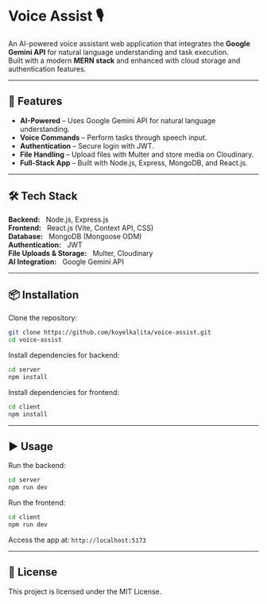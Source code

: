 # Voice Assist 🎙️

An AI-powered voice assistant web application that integrates the **Google Gemini API** for natural language understanding and task execution.  
Built with a modern **MERN stack** and enhanced with cloud storage and authentication features.

---

## 🚀 Features  
- **AI-Powered** – Uses Google Gemini API for natural language understanding.  
- **Voice Commands** – Perform tasks through speech input.  
- **Authentication** – Secure login with JWT.  
- **File Handling** – Upload files with Multer and store media on Cloudinary.  
- **Full-Stack App** – Built with Node.js, Express, MongoDB, and React.js.  

---

## 🛠️ Tech Stack  

**Backend:**&nbsp;&nbsp;&nbsp;Node.js, Express.js  
**Frontend:**&nbsp;&nbsp;&nbsp;React.js (Vite, Context API, CSS)  
**Database:**&nbsp;&nbsp;&nbsp;MongoDB (Mongoose ODM)  
**Authentication:**&nbsp;&nbsp;&nbsp;JWT  
**File Uploads & Storage:**&nbsp;&nbsp;&nbsp;Multer, Cloudinary  
**AI Integration:**&nbsp;&nbsp;&nbsp;Google Gemini API  


---

## 📦 Installation  

Clone the repository:  
```bash
git clone https://github.com/koyelkalita/voice-assist.git
cd voice-assist
```

Install dependencies for backend:  
```bash
cd server
npm install
```

Install dependencies for frontend:  
```bash
cd client
npm install
```

---

## ▶️ Usage  

Run the backend:  
```bash
cd server
npm run dev
```

Run the frontend:  
```bash
cd client
npm run dev
```

Access the app at: `http://localhost:5173`  
 

---

## 📜 License  
This project is licensed under the MIT License.
